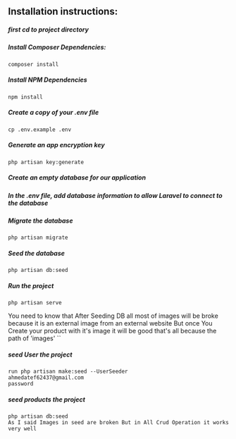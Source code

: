 ## Installation instructions:

##### first cd to project directory
##### Install Composer Dependencies:

```
composer install
```

##### Install NPM Dependencies

```
npm install
```

##### Create a copy of your .env file

```
cp .env.example .env
```

##### Generate an app encryption key

```
php artisan key:generate
```

##### Create an empty database for our application

##### In the .env file, add database information to allow Laravel to connect to the database

##### Migrate the database

```
php artisan migrate
```

##### Seed the database

```
php artisan db:seed
```
##### Run the project

```
php artisan serve
```
You need to know that After Seeding DB all most of images will be broke because it is an external image from an external website
But once You Create your product with it's image it will be good that's  all because the path of 'images'
``

##### seed User the project

```
run php artisan make:seed --UserSeeder
ahmedatef62437@gmail.com
password
```
##### seed products the project
```
php artisan db:seed
As I said Images in seed are broken But in All Crud Operation it works very well
```